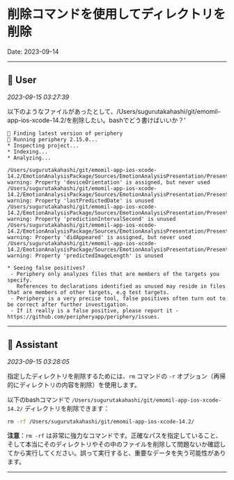 # 削除コマンドを使用してディレクトリを削除

Date: 2023-09-14

---

## 👤 User
*2023-09-15 03:27:39*

以下のようなファイルがあったとして、/Users/sugurutakahashi/git/emomil-app-ios-xcode-14.2/を削除したい。bashでどう書けばいいか？’
```
🌱 Finding latest version of periphery
🌱 Running periphery 2.15.0...
* Inspecting project...
* Indexing...
* Analyzing...

/Users/sugurutakahashi/git/emomil-app-ios-xcode-14.2/EmotionAnalysisPackage/Sources/EmotionAnalysisPresentation/Presentation/VideoStreamView/CameraPreview.swift:13:9: warning: Property 'deviceOrientation' is assigned, but never used
/Users/sugurutakahashi/git/emomil-app-ios-xcode-14.2/EmotionAnalysisPackage/Sources/EmotionAnalysisPresentation/Presentation/VideoStreamView/VideoStreamPresenter.swift:15:17: warning: Property 'lastPredictedDate' is unused
/Users/sugurutakahashi/git/emomil-app-ios-xcode-14.2/EmotionAnalysisPackage/Sources/EmotionAnalysisPresentation/Presentation/VideoStreamView/VideoStreamPresenter.swift:16:17: warning: Property 'predictionIntervalSecond' is unused
/Users/sugurutakahashi/git/emomil-app-ios-xcode-14.2/EmotionAnalysisPackage/Sources/EmotionAnalysisPresentation/Presentation/VideoStreamView/VideoStreamView.swift:10:24: warning: Property 'didAppeared' is assigned, but never used
/Users/sugurutakahashi/git/emomil-app-ios-xcode-14.2/EmotionAnalysisPackage/Sources/EmotionAnalysisPresentation/Presentation/VideoStreamView/VideoStreamView.swift:13:17: warning: Property 'predictedImageLength' is unused

* Seeing false positives?
 - Periphery only analyzes files that are members of the targets you specify.
   References to declarations identified as unused may reside in files that are members of other targets, e.g test targets.
 - Periphery is a very precise tool, false positives often turn out to be correct after further investigation.
 - If it really is a false positive, please report it - https://github.com/peripheryapp/periphery/issues.
```

---

## 🤖 Assistant
*2023-09-15 03:28:05*

指定したディレクトリを削除するためには、`rm` コマンドの `-r` オプション（再帰的にディレクトリの内容を削除）を使用します。

以下のbashコマンドで `/Users/sugurutakahashi/git/emomil-app-ios-xcode-14.2/` ディレクトリを削除できます：

```bash
rm -rf /Users/sugurutakahashi/git/emomil-app-ios-xcode-14.2/
```

**注意**：`rm -rf` は非常に強力なコマンドです。正確なパスを指定していること、そして本当にそのディレクトリやその中のファイルを削除して問題ないか確認してから実行してください。誤って実行すると、重要なデータを失う可能性があります。

---
